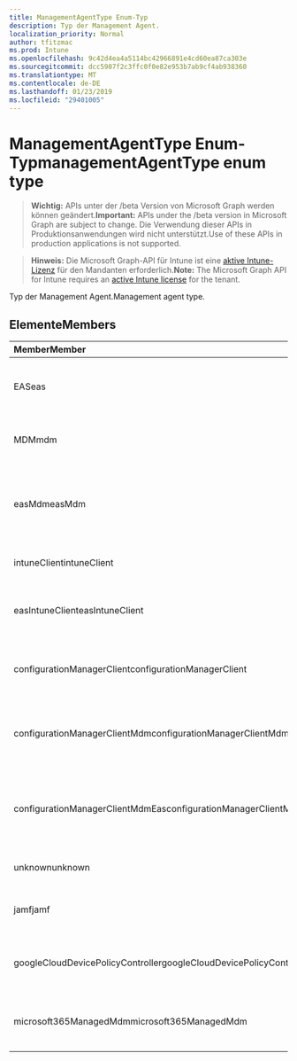 ```yaml
---
title: ManagementAgentType Enum-Typ
description: Typ der Management Agent.
localization_priority: Normal
author: tfitzmac
ms.prod: Intune
ms.openlocfilehash: 9c42d4ea4a5114bc42966891e4cd60ea87ca303e
ms.sourcegitcommit: dcc5907f2c3ffc0f0e82e953b7ab9cf4ab938360
ms.translationtype: MT
ms.contentlocale: de-DE
ms.lasthandoff: 01/23/2019
ms.locfileid: "29401005"
---
```

# <a name="managementagenttype-enum-type"></a><span data-ttu-id="42906-103">ManagementAgentType Enum-Typ</span><span class="sxs-lookup"><span data-stu-id="42906-103">managementAgentType enum type</span></span>

> <span data-ttu-id="42906-104">**Wichtig:** APIs unter der /beta Version von Microsoft Graph werden können geändert.</span><span class="sxs-lookup"><span data-stu-id="42906-104">**Important:** APIs under the /beta version in Microsoft Graph are subject to change.</span></span> <span data-ttu-id="42906-105">Die Verwendung dieser APIs in Produktionsanwendungen wird nicht unterstützt.</span><span class="sxs-lookup"><span data-stu-id="42906-105">Use of these APIs in production applications is not supported.</span></span>

> <span data-ttu-id="42906-106">**Hinweis:** Die Microsoft Graph-API für Intune ist eine [aktive Intune-Lizenz](https://go.microsoft.com/fwlink/?linkid=839381) für den Mandanten erforderlich.</span><span class="sxs-lookup"><span data-stu-id="42906-106">**Note:** The Microsoft Graph API for Intune requires an [active Intune license](https://go.microsoft.com/fwlink/?linkid=839381) for the tenant.</span></span>

<span data-ttu-id="42906-107">Typ der Management Agent.</span><span class="sxs-lookup"><span data-stu-id="42906-107">Management agent type.</span></span>

## <a name="members"></a><span data-ttu-id="42906-108">Elemente</span><span class="sxs-lookup"><span data-stu-id="42906-108">Members</span></span>
|<span data-ttu-id="42906-109">Member</span><span class="sxs-lookup"><span data-stu-id="42906-109">Member</span></span>|<span data-ttu-id="42906-110">Wert</span><span class="sxs-lookup"><span data-stu-id="42906-110">Value</span></span>|<span data-ttu-id="42906-111">Beschreibung</span><span class="sxs-lookup"><span data-stu-id="42906-111">Description</span></span>|
|:---|:---|:---|
|<span data-ttu-id="42906-112">EAS</span><span class="sxs-lookup"><span data-stu-id="42906-112">eas</span></span>|<span data-ttu-id="42906-113">1</span><span class="sxs-lookup"><span data-stu-id="42906-113">1</span></span>|<span data-ttu-id="42906-114">Das Gerät wird vom Exchange-Server verwaltet.</span><span class="sxs-lookup"><span data-stu-id="42906-114">The device is managed by Exchange server.</span></span>|
|<span data-ttu-id="42906-115">MDM</span><span class="sxs-lookup"><span data-stu-id="42906-115">mdm</span></span>|<span data-ttu-id="42906-116">2</span><span class="sxs-lookup"><span data-stu-id="42906-116">2</span></span>|<span data-ttu-id="42906-117">Das Gerät wird durch Intune MDM verwaltet.</span><span class="sxs-lookup"><span data-stu-id="42906-117">The device is managed by Intune MDM.</span></span>|
|<span data-ttu-id="42906-118">easMdm</span><span class="sxs-lookup"><span data-stu-id="42906-118">easMdm</span></span>|<span data-ttu-id="42906-119">3</span><span class="sxs-lookup"><span data-stu-id="42906-119">3</span></span>|<span data-ttu-id="42906-120">Das Gerät wird von Exchange Server und Intune MDM verwaltet.</span><span class="sxs-lookup"><span data-stu-id="42906-120">The device is managed by both Exchange server and Intune MDM.</span></span>|
|<span data-ttu-id="42906-121">intuneClient</span><span class="sxs-lookup"><span data-stu-id="42906-121">intuneClient</span></span>|<span data-ttu-id="42906-122">4</span><span class="sxs-lookup"><span data-stu-id="42906-122">4</span></span>|<span data-ttu-id="42906-123">Intune Client verwaltet.</span><span class="sxs-lookup"><span data-stu-id="42906-123">Intune client managed.</span></span>|
|<span data-ttu-id="42906-124">easIntuneClient</span><span class="sxs-lookup"><span data-stu-id="42906-124">easIntuneClient</span></span>|<span data-ttu-id="42906-125">5</span><span class="sxs-lookup"><span data-stu-id="42906-125">5</span></span>|<span data-ttu-id="42906-126">Das Gerät ist EAS Intune-Client und zwei verwaltet.</span><span class="sxs-lookup"><span data-stu-id="42906-126">The device is EAS and Intune client dual managed.</span></span>|
|<span data-ttu-id="42906-127">configurationManagerClient</span><span class="sxs-lookup"><span data-stu-id="42906-127">configurationManagerClient</span></span>|<span data-ttu-id="42906-128">8</span><span class="sxs-lookup"><span data-stu-id="42906-128">8</span></span>|<span data-ttu-id="42906-129">Das Gerät wird vom Konfigurations-Manager verwaltet.</span><span class="sxs-lookup"><span data-stu-id="42906-129">The device is managed by Configuration Manager.</span></span>|
|<span data-ttu-id="42906-130">configurationManagerClientMdm</span><span class="sxs-lookup"><span data-stu-id="42906-130">configurationManagerClientMdm</span></span>|<span data-ttu-id="42906-131">10</span><span class="sxs-lookup"><span data-stu-id="42906-131">10</span></span>|<span data-ttu-id="42906-132">Das Gerät wird vom Konfigurations-Manager und MDM verwaltet.</span><span class="sxs-lookup"><span data-stu-id="42906-132">The device is managed by Configuration Manager and MDM.</span></span>|
|<span data-ttu-id="42906-133">configurationManagerClientMdmEas</span><span class="sxs-lookup"><span data-stu-id="42906-133">configurationManagerClientMdmEas</span></span>|<span data-ttu-id="42906-134">11</span><span class="sxs-lookup"><span data-stu-id="42906-134">11</span></span>|<span data-ttu-id="42906-135">Das Gerät wird vom Konfigurations-Manager, MDM und Eas verwaltet.</span><span class="sxs-lookup"><span data-stu-id="42906-135">The device is managed by Configuration Manager, MDM and Eas.</span></span>|
|<span data-ttu-id="42906-136">unknown</span><span class="sxs-lookup"><span data-stu-id="42906-136">unknown</span></span>|<span data-ttu-id="42906-137">16</span><span class="sxs-lookup"><span data-stu-id="42906-137">16</span></span>|<span data-ttu-id="42906-138">Unbekannte Management Agent-Typ.</span><span class="sxs-lookup"><span data-stu-id="42906-138">Unknown management agent type.</span></span>|
|<span data-ttu-id="42906-139">jamf</span><span class="sxs-lookup"><span data-stu-id="42906-139">jamf</span></span>|<span data-ttu-id="42906-140">32</span><span class="sxs-lookup"><span data-stu-id="42906-140">32</span></span>|<span data-ttu-id="42906-141">Das Gerätattribute werden aus Jamf abgerufen.</span><span class="sxs-lookup"><span data-stu-id="42906-141">The device attributes are fetched from Jamf.</span></span>|
|<span data-ttu-id="42906-142">googleCloudDevicePolicyController</span><span class="sxs-lookup"><span data-stu-id="42906-142">googleCloudDevicePolicyController</span></span>|<span data-ttu-id="42906-143">64</span><span class="sxs-lookup"><span data-stu-id="42906-143">64</span></span>|<span data-ttu-id="42906-144">Das Gerät wird von Google CloudDPC verwaltet.</span><span class="sxs-lookup"><span data-stu-id="42906-144">The device is managed by Google's CloudDPC.</span></span>|
|<span data-ttu-id="42906-145">microsoft365ManagedMdm</span><span class="sxs-lookup"><span data-stu-id="42906-145">microsoft365ManagedMdm</span></span>|<span data-ttu-id="42906-146">258</span><span class="sxs-lookup"><span data-stu-id="42906-146">258</span></span>|<span data-ttu-id="42906-147">Dieses Gerät wird von Microsoft 365 über Intune verwaltet.</span><span class="sxs-lookup"><span data-stu-id="42906-147">This device is managed by Microsoft 365 through Intune.</span></span>|




